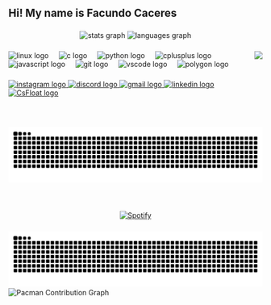 <h2 align="left">Hi! My name is Facundo Caceres</h2>

###

<div align="center">
  <img src="https://github-readme-stats.vercel.app/api?username=facu-caceres&hide_title=false&hide_rank=false&show_icons=true&include_all_commits=true&count_private=true&disable_animations=false&theme=tokyonight&locale=en&hide_border=true" height="150" alt="stats graph"  />
  <img src="https://github-readme-stats.vercel.app/api/top-langs?username=facu-caceres&locale=en&hide_title=false&layout=compact&card_width=320&langs_count=5&theme=tokyonight&hide_border=true" height="150" alt="languages graph"  />
</div>

###

<img align="right" height="150" src="https://media4.giphy.com/media/v1.Y2lkPTc5MGI3NjExNTE2cmdtYWc4bzY0MnF1a2JldTF4NnNqYnY3ZzdldzlicGIxNTI3bCZlcD12MV9pbnRlcm5hbF9naWZfYnlfaWQmY3Q9Zw/1vlBgKjXEz1jTtsuiH/giphy.gif"  />
   
###

<div align="left">
  <img src="https://cdn.jsdelivr.net/gh/devicons/devicon/icons/linux/linux-original.svg" height="30" alt="linux logo"  />
  <img width="12" />
  <img src="https://cdn.jsdelivr.net/gh/devicons/devicon/icons/c/c-original.svg" height="30" alt="c logo"  />
  <img width="12" />
  <img src="https://cdn.jsdelivr.net/gh/devicons/devicon/icons/python/python-original.svg" height="30" alt="python logo"  />
  <img width="12" />
  <img src="https://cdn.jsdelivr.net/gh/devicons/devicon/icons/cplusplus/cplusplus-original.svg" height="30" alt="cplusplus logo"  />
  <img width="12" />
  <img src="https://cdn.jsdelivr.net/gh/devicons/devicon/icons/javascript/javascript-original.svg" height="30" alt="javascript logo"  />
  <img width="12" />
  <img src="https://cdn.jsdelivr.net/gh/devicons/devicon/icons/git/git-original.svg" height="30" alt="git logo"  />
  <img width="12" />
  <img src="https://cdn.jsdelivr.net/gh/devicons/devicon/icons/vscode/vscode-original.svg" height="30" alt="vscode logo"  />
  <img width="12" />
  <img src="https://cdn.jsdelivr.net/gh/devicons/devicon/icons/polygon/polygon-original.svg" height="30" alt="polygon logo"  />
</div>

###

<div align="left">
  <a href="https://www.instagram.com/faccucaceres/" target="_blank">
    <img src="https://img.shields.io/static/v1?message=Instagram&logo=instagram&label=&color=E4405F&logoColor=white&labelColor=&style=for-the-badge" height="35" alt="instagram logo"  />
  </a>
  <a href="https://www.discord.com" target="_blank">
    <img src="https://img.shields.io/static/v1?message=Discord&logo=discord&label=&color=7289DA&logoColor=white&labelColor=&style=for-the-badge" height="35" alt="discord logo"  />
  </a>
  <a href="https://mail.google.com" target="_blank">
    <img src="https://img.shields.io/static/v1?message=Gmail&logo=gmail&label=&color=D14836&logoColor=white&labelColor=&style=for-the-badge" height="35" alt="gmail logo"  />
  </a>
  <a href="https://www.linkedin.com/in/facundo-caceres-b92866237/" target="_blank">
     <img src="https://img.shields.io/static/v1?message=LinkedIn&logo=linkedin&label=&color=0077B5&logoColor=white&labelColor=&style=for-the-badge" height="35" alt="linkedin logo"  />
  </a>
  <a href="https://csfloat.com/stall/76561198840263874" target="_blank">
     <img src="https://imgs.search.brave.com/NZ7QqsbD7g1ivKoW2ceQ8mnfnqOR-ajVso9chQZbws4/rs:fit:860:0:0:0/g:ce/aHR0cHM6Ly9jZG4u/Y3Nnb3NraW5zLmdn/L3B1YmxpYy91aWgv/bWFya2V0cy9hSFIw/Y0hNNkx5OWpjMmR2/YzJ0cGJuTXVaMmN2/WW5WcGJHUXZZWE56/WlhSekwzSmxZM1Jo/Ym1kc1pTMUNkVlpQ/V0d0eFZTNXdibWMt/LzUwMC9hdXRvLzg1/L25vdHJpbS8wNDdj/ODAwMzgyM2Y0YjNj/MjgwOWY2OTM5ZWMx/ODkzYi5wbmc" height="35" alt="CsFloat logo"  />
  </a>
 
</div>

###

<br clear="both">

<img src="https://raw.githubusercontent.com/facu-caceres/facu-caceres/output/snake.svg" alt="Snake animation" />

###

&nbsp;<div align="center">
  [![Spotify](https://novatorem.vercel.app/api/spotify?background_color=0d1117&border_color=ffffff)](https://open.spotify.com/user/caceresfacundo.o)
</div>

###

<img src="https://raw.githubusercontent.com/facu-caceres/facu-caceres/output/snake.svg" alt="Snake animation" />

<br>

<picture>
  <source media="(prefers-color-scheme: dark)" srcset="https://raw.githubusercontent.com/facu-caceres/facu-caceres/output/pacman-dark.svg">
  <source media="(prefers-color-scheme: light)" srcset="https://raw.githubusercontent.com/facu-caceres/facu-caceres/output/pacman.svg">
  <img alt="Pacman Contribution Graph" src="https://raw.githubusercontent.com/facu-caceres/facu-caceres/output/pacman.svg">
</picture>

###
